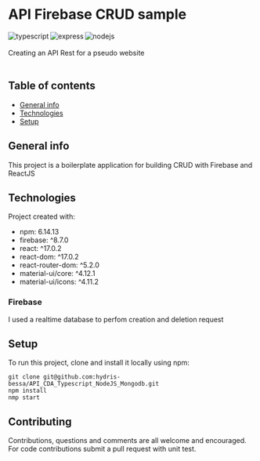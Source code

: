 # API Firebase CRUD sample

<img align="left" alt="typescript" src="https://img.shields.io/badge/TypeScript-007ACC?style=for-the-badge&logo=typescript&logoColor=white" />
<img align="left" alt="express" src="https://img.shields.io/badge/Express.js-404D59?style=for-the-badge" />
<img align="left" alt="nodejs" src="https://img.shields.io/badge/node.js%20-%2343853D.svg?&style=for-the-badge&logo=node.js&logoColor=white" />
<br /><br />
Creating an API Rest for a pseudo website
<br />
<br />


## Table of contents
* [General info](#general-info)
* [Technologies](#technologies)
* [Setup](#setup)

## General info
This project is a boilerplate application for building CRUD with Firebase and ReactJS
	
## Technologies
Project created with:
* npm: 6.14.13
* firebase: ^8.7.0
* react: ^17.0.2
* react-dom: ^17.0.2
* react-router-dom: ^5.2.0
* material-ui/core: ^4.12.1
* material-ui/icons: ^4.11.2

### Firebase
I used a realtime database to perfom creation and deletion request
	
## Setup
To run this project, clone and install it locally using npm:
```
git clone git@github.com:hydris-bessa/API_CDA_Typescript_NodeJS_Mongodb.git
npm install
nmp start
```

## Contributing
Contributions, questions and comments are all welcome and encouraged. For code contributions submit a pull request with unit test.
